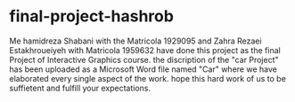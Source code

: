 # final-project-hashrob
Me hamidreza Shabani with the Matricola 1929095 and Zahra Rezaei Estakhroueiyeh with Matricola 1959632 have done this project as the final Project of Interactive Graphics course. 
the discription of the "car Project" has been uploaded as a Microsoft Word file named "Car" where we have elaborated every single aspect of the work.
hope this hard work of us to be suffietent and fulfill your expectations. 
